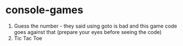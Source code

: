 # console-games
1. Guess the number - they said using goto is bad and this game code goes against that (prepare your eyes before seeing the code)
2. Tic Tac Toe
